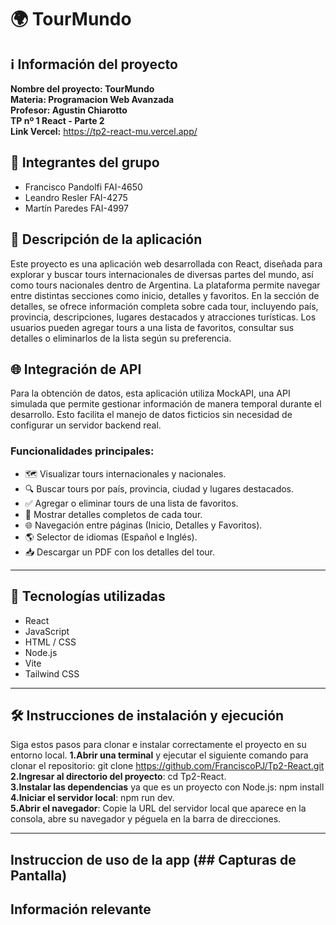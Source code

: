 # 🌍 TourMundo

## ℹ️ Información del proyecto

**Nombre del proyecto: TourMundo**  <br>
**Materia: Programacion Web Avanzada** <br>
**Profesor: Agustin Chiarotto** <br>
**TP nº 1 React - Parte 2**<br>
**Link Vercel:** https://tp2-react-mu.vercel.app/

## 👥 Integrantes del grupo

- Francisco Pandolfi FAI-4650
- Leandro Resler FAI-4275
- Martín Paredes FAI-4997

## 📌 Descripción de la aplicación

Este proyecto es una aplicación web desarrollada con React, diseñada para explorar y buscar tours internacionales de diversas partes del mundo, así como tours nacionales dentro de Argentina. La plataforma permite navegar entre distintas secciones como inicio, detalles y favoritos. En la sección de detalles, se ofrece información completa sobre cada tour, incluyendo país, provincia, descripciones, lugares destacados y atracciones turísticas. Los usuarios pueden agregar tours a una lista de favoritos, consultar sus detalles o eliminarlos de la lista según su preferencia.

## 🌐 Integración de API
Para la obtención de datos, esta aplicación utiliza MockAPI, una API simulada que permite gestionar información de manera temporal durante el desarrollo. Esto facilita el manejo de datos ficticios sin necesidad de configurar un servidor backend real.

### Funcionalidades principales:

- 🗺️ Visualizar tours internacionales y nacionales.
- 🔍 Buscar tours por país, provincia, ciudad y lugares destacados.
- ✅ Agregar o eliminar tours de una lista de favoritos.
- 📄 Mostrar detalles completos de cada tour.
- 🌐 Navegación entre páginas (Inicio, Detalles y Favoritos).
- 🌎 Selector de idiomas (Español e Inglés).
- 📥 Descargar un PDF con los detalles del tour.

---

## 🧪 Tecnologías utilizadas

- React
- JavaScript
- HTML / CSS
- Node.js
- Vite
- Tailwind CSS

---

## 🛠️ Instrucciones de instalación y ejecución
Siga estos pasos para clonar e instalar correctamente el proyecto en su entorno local.
**1.Abrir una terminal** y ejecutar el siguiente comando para clonar el repositorio: git clone https://github.com/FranciscoPJ/Tp2-React.git<br>
**2.Ingresar al directorio del proyecto**: cd Tp2-React.<br>
**3.Instalar las dependencias** ya que es un proyecto con Node.js: npm install<br>
**4.Iniciar el servidor local**: npm run dev.<br>
**5.Abrir el navegador**: Copie la URL del servidor local que aparece en la consola, abre su navegador y péguela en la barra de direcciones.

---

## Instruccion de uso de la app (## Capturas de Pantalla)

<!-- 1-En la imagen se puede ver la opcion de agregar peliculas a las listas, que por defecto iran a listas "por Ver"
![imagen agregar peliculas](./src/assets/images/agregarPelicula.png).

2-En la siguiente imagen se muestra un input para buscar una pelicula, entre ambas listas, ingresando el titulo o nombre de director.
![imagen buscador](./src/assets/images/buscar.png).

3-Filtrado de peliculas. Completamente configurable por el usuario, permitiéndole elegir entre diferentes opciones según su preferencia
![imagen filtro peliculas](./src/assets/images/filtro.png).

4-Se visualizan las peliculas "porVer"
![imagen lista peliculas por ver](./src/assets/images/porver.png).

5-Se visualizan las peliculas "Vistas"
![imagen lista peliculas por vistas](./src/assets/images/vistas.png). -->

## Información relevante